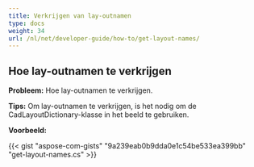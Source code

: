 ```yaml
---
title: Verkrijgen van lay-outnamen
type: docs
weight: 34
url: /nl/net/developer-guide/how-to/get-layout-names/
---
```


## **Hoe lay-outnamen te verkrijgen**

**Probleem:** Hoe lay-outnamen te verkrijgen.

**Tips:** Om lay-outnamen te verkrijgen, is het nodig om de CadLayoutDictionary-klasse in het beeld te gebruiken.

**Voorbeeld:**

{{< gist "aspose-com-gists" "9a239eab0b9dda0e1c54be533ea399bb" "get-layout-names.cs" >}}
